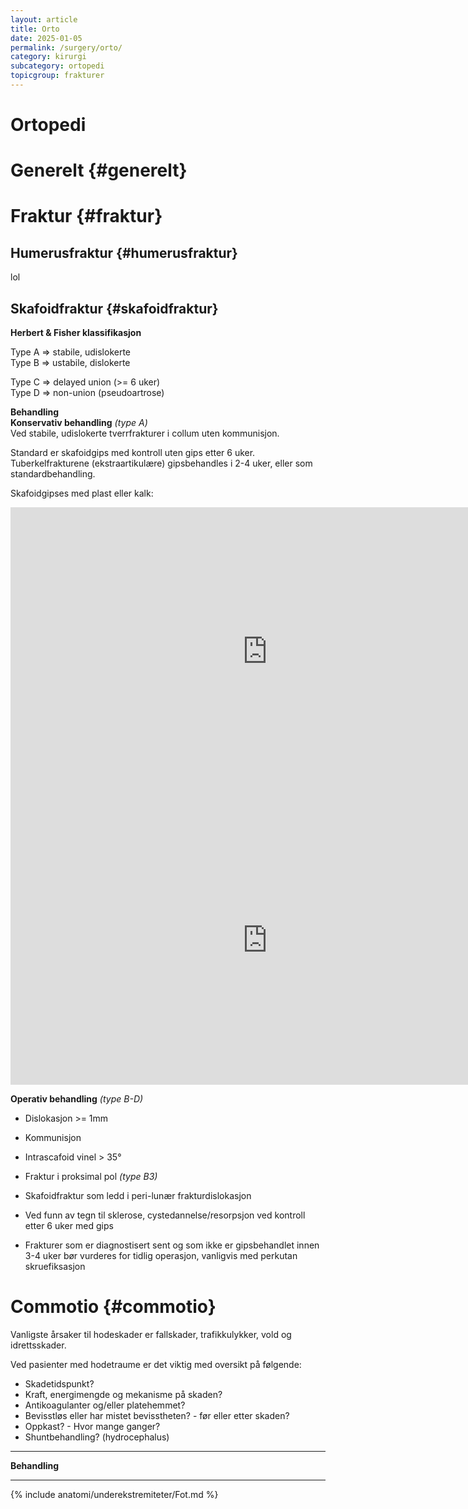 ```yaml
---
layout: article
title: Orto
date: 2025-01-05
permalink: /surgery/orto/
category: kirurgi
subcategory: ortopedi
topicgroup: frakturer
---
```


# Ortopedi

# Generelt {#generelt}

# Fraktur {#fraktur}

## Humerusfraktur {#humerusfraktur}

lol

## Skafoidfraktur {#skafoidfraktur}

**Herbert & Fisher klassifikasjon**  

Type A ⇒ stabile, udislokerte  
Type B ⇒ ustabile, dislokerte

Type C ⇒ delayed union (\>= 6 uker)  
Type D ⇒ non-union (pseudoartrose)

**Behandling**  
**Konservativ behandling** *(type A)*  
Ved stabile, udislokerte tverrfrakturer i collum uten kommunisjon. 

Standard er skafoidgips med kontroll uten gips etter 6 uker. Tuberkelfrakturene (ekstraartikulære) gipsbehandles i 2-4 uker, eller som standardbehandling.

Skafoidgipses med plast eller kalk:

<iframe width="822" height="462" src="https://www.youtube.com/embed/ff30JwvERrg" title="Skafoid plastgips" frameborder="0" allow="accelerometer; autoplay; clipboard-write; encrypted-media; gyroscope; picture-in-picture; web-share" referrerpolicy="strict-origin-when-cross-origin" allowfullscreen></iframe>

<iframe width="822" height="462" src="https://www.youtube.com/embed/NjT1aD5FG6k" title="Skafoid kalklaske" frameborder="0" allow="accelerometer; autoplay; clipboard-write; encrypted-media; gyroscope; picture-in-picture; web-share" referrerpolicy="strict-origin-when-cross-origin" allowfullscreen></iframe>

**Operativ behandling** *(type B-D)*

* Dislokasjon \>= 1mm  
* Kommunisjon  
* Intrascafoid vinel \> 35°  
* Fraktur i proksimal pol *(type B3)*  
* Skafoidfraktur som ledd i peri-lunær frakturdislokasjon 

* Ved funn av tegn til sklerose, cystedannelse/resorpsjon ved kontroll etter 6 uker med gips  
* Frakturer som er diagnostisert sent og som ikke er gipsbehandlet innen 3-4 uker bør vurderes for tidlig operasjon, vanligvis med perkutan skruefiksasjon

# Commotio {#commotio}

Vanligste årsaker til hodeskader er fallskader, trafikkulykker, vold og idrettsskader. 

Ved pasienter med hodetraume er det viktig med oversikt på følgende:

* Skadetidspunkt?  
* Kraft, energimengde og mekanisme på skaden?  
* Antikoagulanter og/eller platehemmet?  
* Bevisstløs eller har mistet bevisstheten? \- før eller etter skaden?  
* Oppkast? \- Hvor mange ganger?  
* Shuntbehandling? (hydrocephalus)

---

**Behandling**

---

{% include anatomi/underekstremiteter/Fot.md %}